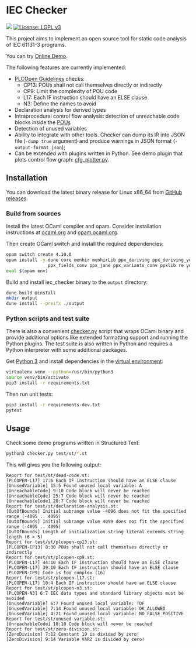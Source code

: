 # IEC Checker

![](https://github.com/jubnzv/iec-checker/workflows/Unit%20tests/badge.svg)
[![License: LGPL v3](https://img.shields.io/badge/License-LGPL%20v3-blue.svg)](https://www.gnu.org/licenses/lgpl-3.0)

This project aims to implement an open source tool for static code analysis of IEC 61131-3 programs.

You can try [Online Demo](https://idie.ru/bin/iec-checker).

The following features are currently implemented:
+ [PLCOpen Guidelines](https://plcopen.org/software-construction-guidelines) checks:
  - CP13: POUs shall not call themselves directly or indirectly
  - CP9: Limit the complexity of POU code
  - L17: Each IF instruction should have an ELSE clause
  - N3: Define the names to avoid
+ Declaration analysis for derived types
+ Intraprocedural control flow analysis: detection of unreachable code blocks inside the [POUs](https://en.wikipedia.org/wiki/IEC_61131-3#Program_organization_unit_(POU))
+ Detection of unused variables
+ Ability to integrate with other tools. Checker can dump its IR into JSON file (`-dump true` argument) and produce warnings in JSON format (`-output-format json`);
+ Can be extended with plugins written in Python. See demo plugin that plots control flow graph: [cfg_plotter.py](./src/python/plugins/cfg_plotter.py).

## Installation

You can download the latest binary release for Linux x86_64 from [GitHub releases](https://github.com/jubnzv/iec-checker/releases).

### Build from sources

Install the latest OCaml compiler and opam. Consider installation instructions at [ocaml.org](https://ocaml.org/docs/install.html) and [opam.ocaml.org](https://opam.ocaml.org/doc/Install.html).

Then create OCaml switch and install the required dependencies:
```bash
opam switch create 4.10.0
opam install -y dune core menhir menhirLib ppx_deriving ppx_deriving_yojson \
                ppx_fields_conv ppx_jane ppx_variants_conv ppxlib re yojson xmlm
eval $(opam env)
```

Build and install iec_checker binary to the `output` directory:
```bash
dune build @install
mkdir output
dune install --preifx ./output
```

### Python scripts and test suite
There is also a convenient [checker.py](./checker.py) script that wraps OCaml binary and provide additional options like extended formatting support and running the Python plugins. The test suite is also written in Python and requires a Python interpreter with some additional packages.

Get [Python 3](https://www.python.org/downloads/) and install dependencies in the [virtual environment](https://docs.python.org/3/library/venv.html):
```bash
virtualenv venv --python=/usr/bin/python3
source venv/bin/activate
pip3 install -r requirements.txt
```

Then run unit tests:
```bash
pip3 install -r requirements-dev.txt
pytest
```

## Usage

Check some demo programs written in Structured Text:
```bash
python3 checker.py test/st/*.st
```

This will gives you the following output:
```
Report for test/st/dead-code.st:
[PLCOPEN-L17] 17:6 Each IF instruction should have an ELSE clause
[UnusedVariable] 15:5 Found unused local variable: A
[UnreachableCode] 9:10 Code block will never be reached
[UnreachableCode] 25:7 Code block will never be reached
[UnreachableCode] 20:7 Code block will never be reached
Report for test/st/declaration-analysis.st:
[OutOfBounds] Initial subrange value -4096 does not fit the specified range (-4095 .. 4095)
[OutOfBounds] Initial subrange value 4099 does not fit the specified range (-4095 .. 4095)
[OutOfBounds] Length of initialization string literal exceeds string length (6 > 5)
Report for test/st/plcopen-cp13.st:
[PLCOPEN-CP13] 8:30 POUs shall not call themselves directly or indirectly
Report for test/st/plcopen-cp9.st:
[PLCOPEN-L17] 44:10 Each IF instruction should have an ELSE clause
[PLCOPEN-L17] 39:10 Each IF instruction should have an ELSE clause
[PLCOPEN-CP9] Code is too complex (16)
Report for test/st/plcopen-l17.st:
[PLCOPEN-L17] 10:4 Each IF instruction should have an ELSE clause
Report for test/st/plcopen-n3.st:
[PLCOPEN-N3] 6:7 IEC data types and standard library objects must be avoided
[UnusedVariable] 6:7 Found unused local variable: TOF
[UnusedVariable] 7:14 Found unused local variable: OK_ALLOWED
[UnusedVariable] 4:21 Found unused local variable: NO_FALSE_POSITIVE
Report for test/st/unused-variable.st:
[UnreachableCode] 10:10 Code block will never be reached
Report for test/st/zero-division.st:
[ZeroDivision] 7:12 Constant 19 is divided by zero!
[ZeroDivision] 9:14 Variable VAR2 is divided by zero!
```
